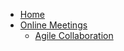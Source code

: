 * [Home](/)
* [Online Meetings](/grid//online_meetings/README.md)
    * [Agile Collaboration](/grid//online_meetings/agile_collaboration.md)
